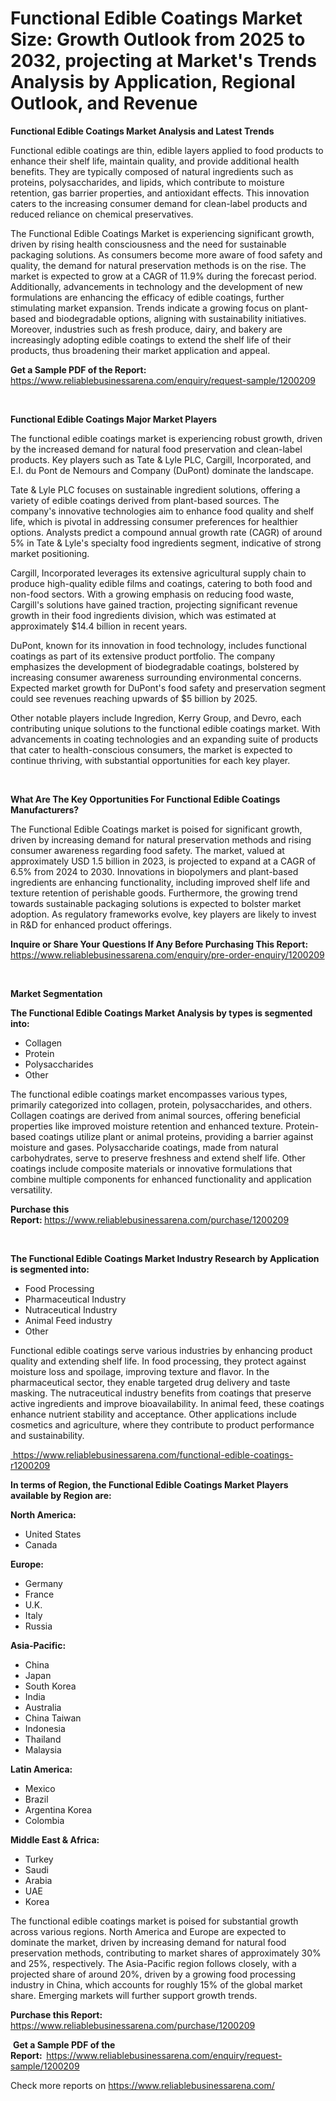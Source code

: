 <p><h1>Functional Edible Coatings Market Size: Growth Outlook from 2025 to 2032, projecting at Market's Trends Analysis by Application, Regional Outlook, and Revenue</h1></p><p><strong>Functional Edible Coatings Market Analysis and Latest Trends</strong></p>
<p><p>Functional edible coatings are thin, edible layers applied to food products to enhance their shelf life, maintain quality, and provide additional health benefits. They are typically composed of natural ingredients such as proteins, polysaccharides, and lipids, which contribute to moisture retention, gas barrier properties, and antioxidant effects. This innovation caters to the increasing consumer demand for clean-label products and reduced reliance on chemical preservatives.</p><p>The Functional Edible Coatings Market is experiencing significant growth, driven by rising health consciousness and the need for sustainable packaging solutions. As consumers become more aware of food safety and quality, the demand for natural preservation methods is on the rise. The market is expected to grow at a CAGR of 11.9% during the forecast period. Additionally, advancements in technology and the development of new formulations are enhancing the efficacy of edible coatings, further stimulating market expansion. Trends indicate a growing focus on plant-based and biodegradable options, aligning with sustainability initiatives. Moreover, industries such as fresh produce, dairy, and bakery are increasingly adopting edible coatings to extend the shelf life of their products, thus broadening their market application and appeal.</p></p>
<p><strong>Get a Sample PDF of the Report:&nbsp;</strong> <a href="https://www.reliablebusinessarena.com/enquiry/request-sample/1200209?utm_campaign=2988&utm_medium=2&utm_source=Github&utm_content=ia&utm_term=07042025&utm_id=functional-edible-coatings">https://www.reliablebusinessarena.com/enquiry/request-sample/1200209</a></p>
<p>&nbsp;</p>
<p><strong>Functional Edible Coatings Major Market Players</strong></p>
<p><p>The functional edible coatings market is experiencing robust growth, driven by the increased demand for natural food preservation and clean-label products. Key players such as Tate & Lyle PLC, Cargill, Incorporated, and E.I. du Pont de Nemours and Company (DuPont) dominate the landscape.</p><p>Tate & Lyle PLC focuses on sustainable ingredient solutions, offering a variety of edible coatings derived from plant-based sources. The company's innovative technologies aim to enhance food quality and shelf life, which is pivotal in addressing consumer preferences for healthier options. Analysts predict a compound annual growth rate (CAGR) of around 5% in Tate & Lyle's specialty food ingredients segment, indicative of strong market positioning.</p><p>Cargill, Incorporated leverages its extensive agricultural supply chain to produce high-quality edible films and coatings, catering to both food and non-food sectors. With a growing emphasis on reducing food waste, Cargill's solutions have gained traction, projecting significant revenue growth in their food ingredients division, which was estimated at approximately $14.4 billion in recent years.</p><p>DuPont, known for its innovation in food technology, includes functional coatings as part of its extensive product portfolio. The company emphasizes the development of biodegradable coatings, bolstered by increasing consumer awareness surrounding environmental concerns. Expected market growth for DuPont's food safety and preservation segment could see revenues reaching upwards of $5 billion by 2025.</p><p>Other notable players include Ingredion, Kerry Group, and Devro, each contributing unique solutions to the functional edible coatings market. With advancements in coating technologies and an expanding suite of products that cater to health-conscious consumers, the market is expected to continue thriving, with substantial opportunities for each key player.</p></p>
<p>&nbsp;</p>
<p><strong>What Are The Key Opportunities For Functional Edible Coatings Manufacturers?</strong></p>
<p><p>The Functional Edible Coatings market is poised for significant growth, driven by increasing demand for natural preservation methods and rising consumer awareness regarding food safety. The market, valued at approximately USD 1.5 billion in 2023, is projected to expand at a CAGR of 6.5% from 2024 to 2030. Innovations in biopolymers and plant-based ingredients are enhancing functionality, including improved shelf life and texture retention of perishable goods. Furthermore, the growing trend towards sustainable packaging solutions is expected to bolster market adoption. As regulatory frameworks evolve, key players are likely to invest in R&D for enhanced product offerings.</p></p>
<p><strong>Inquire or Share Your Questions If Any Before Purchasing This Report:</strong> <a href="https://www.reliablebusinessarena.com/enquiry/pre-order-enquiry/1200209?utm_campaign=2988&utm_medium=2&utm_source=Github&utm_content=ia&utm_term=07042025&utm_id=functional-edible-coatings">https://www.reliablebusinessarena.com/enquiry/pre-order-enquiry/1200209</a></p>
<p>&nbsp;</p>
<p><strong>Market Segmentation</strong></p>
<p><strong>The Functional Edible Coatings Market Analysis by types is segmented into:</strong></p>
<p><ul><li>Collagen</li><li>Protein</li><li>Polysaccharides</li><li>Other</li></ul></p>
<p><p>The functional edible coatings market encompasses various types, primarily categorized into collagen, protein, polysaccharides, and others. Collagen coatings are derived from animal sources, offering beneficial properties like improved moisture retention and enhanced texture. Protein-based coatings utilize plant or animal proteins, providing a barrier against moisture and gases. Polysaccharide coatings, made from natural carbohydrates, serve to preserve freshness and extend shelf life. Other coatings include composite materials or innovative formulations that combine multiple components for enhanced functionality and application versatility.</p></p>
<p><strong>Purchase this Report:&nbsp;</strong><a href="https://www.reliablebusinessarena.com/purchase/1200209?utm_campaign=2988&utm_medium=2&utm_source=Github&utm_content=ia&utm_term=07042025&utm_id=functional-edible-coatings">https://www.reliablebusinessarena.com/purchase/1200209</a></p>
<p>&nbsp;</p>
<p><strong>The Functional Edible Coatings Market Industry Research by Application is segmented into:</strong></p>
<p><ul><li>Food Processing</li><li>Pharmaceutical Industry</li><li>Nutraceutical Industry</li><li>Animal Feed industry</li><li>Other</li></ul></p>
<p><p>Functional edible coatings serve various industries by enhancing product quality and extending shelf life. In food processing, they protect against moisture loss and spoilage, improving texture and flavor. In the pharmaceutical sector, they enable targeted drug delivery and taste masking. The nutraceutical industry benefits from coatings that preserve active ingredients and improve bioavailability. In animal feed, these coatings enhance nutrient stability and acceptance. Other applications include cosmetics and agriculture, where they contribute to product performance and sustainability.</p></p>
<p><a href="https://www.reliablebusinessarena.com/functional-edible-coatings-r1200209?utm_campaign=2988&utm_medium=2&utm_source=Github&utm_content=ia&utm_term=07042025&utm_id=functional-edible-coatings">&nbsp;https://www.reliablebusinessarena.com/functional-edible-coatings-r1200209</a></p>
<p><strong>In terms of Region, the Functional Edible Coatings Market Players available by Region are:</strong></p>
<p>
    <p> <strong> North America: </strong>
        <ul>
            <li>United States</li>
            <li>Canada</li>
        </ul>
        </p> 
    <p> <strong> Europe: </strong>
        <ul>
            <li>Germany</li>
            <li>France</li>
            <li>U.K.</li>
            <li>Italy</li>
            <li>Russia</li>
        </ul>
        </p> 
    <p> <strong> Asia-Pacific: </strong>
        <ul>
            <li>China</li>
            <li>Japan</li>
            <li>South Korea</li>
            <li>India</li>
            <li>Australia</li>
            <li>China Taiwan</li>
            <li>Indonesia</li>
            <li>Thailand</li>
            <li>Malaysia</li>
        </ul>
        </p> 
    <p> <strong> Latin America: </strong>
        <ul>
            <li>Mexico</li>
            <li>Brazil</li>
            <li>Argentina Korea</li>
            <li>Colombia</li>
        </ul>
        </p> 
    <p> <strong> Middle East & Africa: </strong>
        <ul>
            <li>Turkey</li>
            <li>Saudi</li>
            <li>Arabia</li>
            <li>UAE</li>
            <li>Korea</li>
        </ul>
    </p>
    </p>
<p><p>The functional edible coatings market is poised for substantial growth across various regions. North America and Europe are expected to dominate the market, driven by increasing demand for natural food preservation methods, contributing to market shares of approximately 30% and 25%, respectively. The Asia-Pacific region follows closely, with a projected share of around 20%, driven by a growing food processing industry in China, which accounts for roughly 15% of the global market share. Emerging markets will further support growth trends.</p></p>
<p><strong>Purchase this Report: </strong><a href="https://www.reliablebusinessarena.com/purchase/1200209?utm_campaign=2988&utm_medium=2&utm_source=Github&utm_content=ia&utm_term=07042025&utm_id=functional-edible-coatings">https://www.reliablebusinessarena.com/purchase/1200209</a></p>
<p>&nbsp;<strong>Get a Sample PDF of the Report:&nbsp;&nbsp;</strong><a href="https://www.reliablebusinessarena.com/enquiry/request-sample/1200209?utm_campaign=2988&utm_medium=2&utm_source=Github&utm_content=ia&utm_term=07042025&utm_id=functional-edible-coatings">https://www.reliablebusinessarena.com/enquiry/request-sample/1200209</a></p>
<p><strong></strong></p>
<p>Check more reports on <a href="https://www.reliablebusinessarena.com/?utm_campaign=2988&utm_medium=2&utm_source=Github&utm_content=ia&utm_term=07042025&utm_id=functional-edible-coatings">https://www.reliablebusinessarena.com/</a></p>